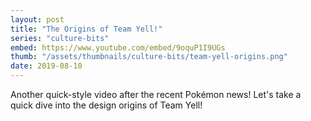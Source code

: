 ```yaml
---
layout: post
title: "The Origins of Team Yell!"
series: "culture-bits"
embed: https://www.youtube.com/embed/9oquP1I9UGs
thumb: "/assets/thumbnails/culture-bits/team-yell-origins.png"
date: 2019-08-10
---
```

Another quick-style video after the recent Pokémon news! Let's take a quick dive into the design origins of Team Yell!
